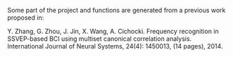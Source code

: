 Some part of the project and functions are generated from a previous work proposed in:

Y. Zhang, G. Zhou, J. Jin, X. Wang, A. Cichocki. Frequency recognition in SSVEP-based BCI using multiset canonical correlation analysis. International Journal of Neural Systems, 24(4): 1450013, (14 pages), 2014.
